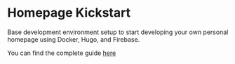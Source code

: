 # Homepage Kickstart

Base development environment setup to start developing your own personal homepage using Docker, Hugo, and Firebase.

You can find the complete guide [here](https://nunocoracao.com/posts/202206-homepage-guide/)
